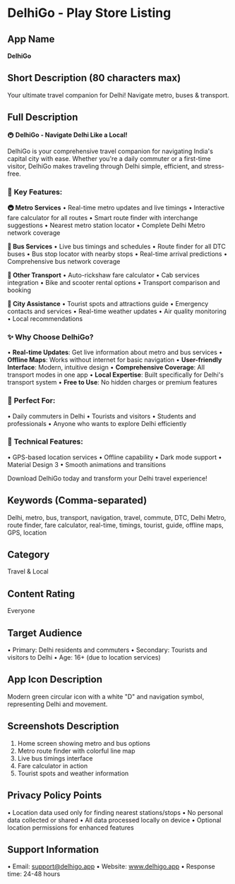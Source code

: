 # DelhiGo - Play Store Listing

## App Name
**DelhiGo**

## Short Description (80 characters max)
Your ultimate travel companion for Delhi! Navigate metro, buses & transport.

## Full Description
🚇 **DelhiGo - Navigate Delhi Like a Local!**

DelhiGo is your comprehensive travel companion for navigating India's capital city with ease. Whether you're a daily commuter or a first-time visitor, DelhiGo makes traveling through Delhi simple, efficient, and stress-free.

### 🚀 **Key Features:**

**🚇 Metro Services**
• Real-time metro updates and live timings
• Interactive fare calculator for all routes
• Smart route finder with interchange suggestions
• Nearest metro station locator
• Complete Delhi Metro network coverage

**🚌 Bus Services**
• Live bus timings and schedules
• Route finder for all DTC buses
• Bus stop locator with nearby stops
• Real-time arrival predictions
• Comprehensive bus network coverage

**🚖 Other Transport**
• Auto-rickshaw fare calculator
• Cab services integration
• Bike and scooter rental options
• Transport comparison and booking

**📍 City Assistance**
• Tourist spots and attractions guide
• Emergency contacts and services
• Real-time weather updates
• Air quality monitoring
• Local recommendations

### ✨ **Why Choose DelhiGo?**

• **Real-time Updates**: Get live information about metro and bus services
• **Offline Maps**: Works without internet for basic navigation
• **User-friendly Interface**: Modern, intuitive design
• **Comprehensive Coverage**: All transport modes in one app
• **Local Expertise**: Built specifically for Delhi's transport system
• **Free to Use**: No hidden charges or premium features

### 🎯 **Perfect For:**
• Daily commuters in Delhi
• Tourists and visitors
• Students and professionals
• Anyone who wants to explore Delhi efficiently

### 🔧 **Technical Features:**
• GPS-based location services
• Offline capability
• Dark mode support
• Material Design 3
• Smooth animations and transitions

Download DelhiGo today and transform your Delhi travel experience!

## Keywords (Comma-separated)
Delhi, metro, bus, transport, navigation, travel, commute, DTC, Delhi Metro, route finder, fare calculator, real-time, timings, tourist, guide, offline maps, GPS, location

## Category
Travel & Local

## Content Rating
Everyone

## Target Audience
• Primary: Delhi residents and commuters
• Secondary: Tourists and visitors to Delhi
• Age: 16+ (due to location services)

## App Icon Description
Modern green circular icon with a white "D" and navigation symbol, representing Delhi and movement.

## Screenshots Description
1. Home screen showing metro and bus options
2. Metro route finder with colorful line map
3. Live bus timings interface
4. Fare calculator in action
5. Tourist spots and weather information

## Privacy Policy Points
• Location data used only for finding nearest stations/stops
• No personal data collected or shared
• All data processed locally on device
• Optional location permissions for enhanced features

## Support Information
• Email: support@delhigo.app
• Website: www.delhigo.app
• Response time: 24-48 hours





